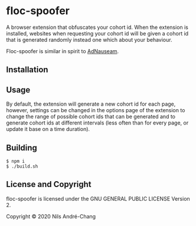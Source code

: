 # floc-spoofer

A browser extension that obfuscates your cohort id. When the extension is
installed, websites when requesting your cohort id will be given a cohort id
that is generated randomly instead one which about your behaviour.

Floc-spoofer is similar in spirit to [AdNauseam][0].

## Installation

## Usage

By default, the extension will generate a new cohort id for each page, however,
settings can be changed in the options page of the extension to change the
range of possible cohort ids that can be generated and to generate cohort ids
at different intervals (less often than for every page, or update it base on a
time duration).

## Building

```
$ npm i
$ ./build.sh
```

## License and Copyright

floc-spoofer is licensed under the GNU GENERAL PUBLIC LICENSE Version 2.

Copyright © 2020 Nils André-Chang

[0]: https://adnauseam.io
